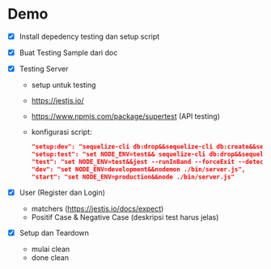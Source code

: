 # Demo

- [x] Install depedency testing dan setup script
- [x] Buat Testing Sample dari doc
- [x] Testing Server

  - setup untuk testing

  - https://jestjs.io/
  - https://www.npmjs.com/package/supertest (API testing)
  - konfigurasi script:
    ```json
    "setup:dev": "sequelize-cli db:drop&&sequelize-cli db:create&&sequelize-cli db:migrate ",
    "setup:test": "set NODE_ENV=test&& sequelize-cli db:drop&&sequelize-cli db:create && sequelize-cli db:migrate",
    "test": "set NODE_ENV=test&&jest --runInBand --forceExit --detectOpenHandles",
    "dev": "set NODE_ENV=development&&nodemon ./bin/server.js",
    "start": "set NODE_ENV=production&&node ./bin/server.js"
    ```

- [x] User (Register dan Login)

  - matchers (https://jestjs.io/docs/expect)
  - Positif Case & Negative Case (deskripsi test harus jelas)

- [x] Setup dan Teardown

  - mulai clean
  - done clean
